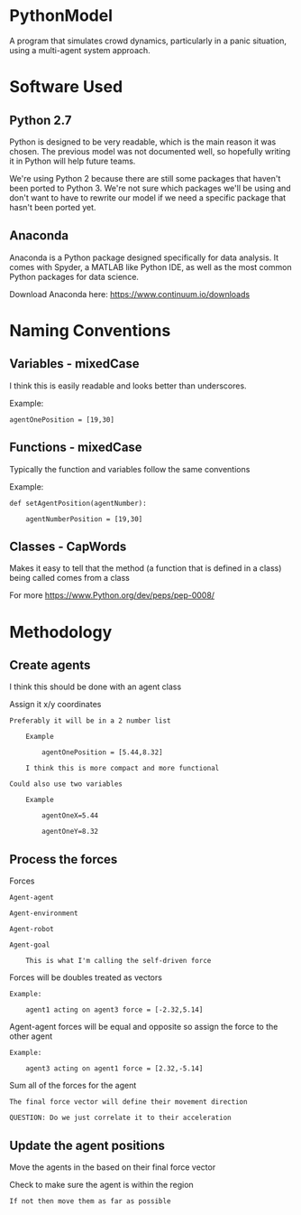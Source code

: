 # PythonModel
A program that simulates crowd dynamics, particularly in a panic situation, using a multi-agent system approach.

# Software Used

## Python 2.7

Python is designed to be very readable, which is the main reason it was chosen.  The previous model was not documented well, so hopefully writing it in Python will help future teams.

We're using Python 2 because there are still some packages that haven't been ported to Python 3. We're not sure which packages we'll be using and don't want to have to rewrite our model if we need a specific package that hasn't been ported yet.

## Anaconda

Anaconda is a Python package designed specifically for data analysis. It comes with Spyder, a MATLAB like Python IDE, as well as the most common Python packages for data science.

Download Anaconda here: https://www.continuum.io/downloads
	
# Naming Conventions

## Variables - mixedCase
I think this is easily readable and looks better than underscores.

Example:

	agentOnePosition = [19,30]
		
## Functions - mixedCase
Typically the function and variables follow the same conventions

Example:

	def setAgentPosition(agentNumber):
	
		agentNumberPosition = [19,30]
			
## Classes - CapWords
Makes it easy to tell that the method (a function that is defined in a class) being called comes from a class
	
For more https://www.Python.org/dev/peps/pep-0008/

# Methodology
## Create agents

I think this should be done with an agent class

Assign it x/y coordinates

	Preferably it will be in a 2 number list
	
		Example
		
			agentOnePosition = [5.44,8.32]
			
		I think this is more compact and more functional
		
	Could also use two variables 
	
		Example
		
			agentOneX=5.44
			
			agentOneY=8.32
		
## Process the forces
Forces

	Agent-agent
	
	Agent-environment
	
	Agent-robot
	
	Agent-goal
	
		This is what I'm calling the self-driven force
		
Forces will be doubles treated as vectors

	Example:
	
		agent1 acting on agent3 force = [-2.32,5.14]
	
Agent-agent forces will be equal and opposite so assign the force to the other agent

	Example:
	
		agent3 acting on agent1 force = [2.32,-5.14]
	
Sum all of the forces for the agent

	The final force vector will define their movement direction
	
	QUESTION: Do we just correlate it to their acceleration

## Update the agent positions
Move the agents in the based on their final force vector

Check to make sure the agent is within the region

	If not then move them as far as possible
	